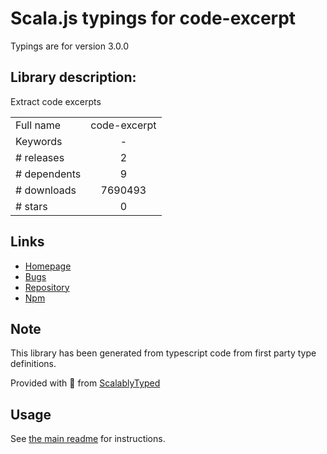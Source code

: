 
# Scala.js typings for code-excerpt

Typings are for version 3.0.0

## Library description:
Extract code excerpts

|                    |                 |
| ------------------ | :-------------: |
| Full name          | code-excerpt |
| Keywords           | - |
| # releases         | 2 |
| # dependents       | 9 |
| # downloads        | 7690493 |
| # stars            | 0 |

## Links
- [Homepage](https://github.com/vadimdemedes/code-excerpt#readme)
- [Bugs](https://github.com/vadimdemedes/code-excerpt/issues)
- [Repository](https://github.com/vadimdemedes/code-excerpt)
- [Npm](https://www.npmjs.com/package/code-excerpt)
    


## Note
This library has been generated from typescript code from first party type definitions.

Provided with :purple_heart: from [ScalablyTyped](https://github.com/oyvindberg/ScalablyTyped)

## Usage
See [the main readme](../../readme.md) for instructions.


